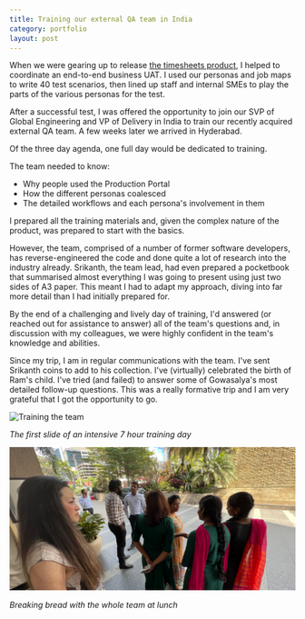 ```yaml
---
title: Training our external QA team in India
category: portfolio
layout: post
---
```


When we were gearing up to release [the timesheets product](/work/ep-timesheets), I helped to coordinate an end-to-end business UAT. I used our personas and job maps to write 40 test scenarios, then lined up staff and internal SMEs to play the parts of the various personas for the test. 

After a successful test, I was offered the opportunity to join our SVP of Global Engineering and VP of Delivery in India to train our recently acquired external QA team. A few weeks later we arrived in Hyderabad. 

Of the three day agenda, one full day would be dedicated to training. 

The team needed to know: 

* Why people used the Production Portal
* How the different personas coalesced
* The detailed workflows and each persona's involvement in them

I prepared all the training materials and, given the complex nature of the product, was prepared to start with the basics.

However, the team, comprised of a number of former software developers, has reverse-engineered the code and done quite a lot of research into the industry already. Srikanth, the team lead, had even prepared a pocketbook that summarised almost everything I was going to present using just two sides of A3 paper. This meant I had to adapt my approach, diving into far more detail than I had initially prepared for. 

By the end of a challenging and lively day of training, I'd answered (or reached out for assistance to answer) all of the team's questions and, in discussion with my colleagues, we were highly confident in the team's knowledge and abilities. 

Since my trip, I am in regular communications with the team. I've sent Srikanth coins to add to his collection. I've (virtually) celebrated the birth of Ram's child. I've tried (and failed) to answer some of Gowasalya's most detailed follow-up questions. This was a really formative trip and I am very grateful that I got the opportunity to go.

![Training the team](ç/images/india--training.png)

_The first slide of an intensive 7 hour training day_

![Breaking bread with a team lunch](/assets/images/india--team-lunch.png)

_Breaking bread with the whole team at lunch_
